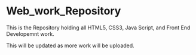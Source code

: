 # Web_work_Repository
This is the Repository holding all HTML5, CSS3, Java Script, and Front End Developemnt work.

This will be updated as more work will be uploaded.

